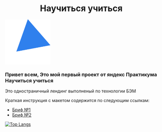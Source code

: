 <h1 align="center"><strong>Научиться учиться</strong></h1>
<img align="center" height="150px" width="150px" src="./images/kaufman-triangle.svg" align="center" alt="banner"/>
<h3>Привет всем, Это мой первый проект от яндекс Практикума <strong>Научиться учиться</strong></h3>
<p>Это одностраничный лендинг выполненый по технологии БЭМ<p>
<p>Краткая инструкция с макетом содержится по следующим ссылкам:</p>
<ul>
  <li><a href="https://code.s3.yandex.net/web-plus/project-1/sprint-1-brief.pdf" target="_blank">Бриф №1</a></li>
  <li><a href="https://code.s3.yandex.net/web-plus/project-1/sprint-2-brief.pdf" target="_blank">Бриф №2</a></li>
</ul>

[![Top Langs](https://github-readme-stats.vercel.app/api/top-langs/?username=AnnieSkywalker&hide_progress=true)](https://github.com/anuraghazra/github-readme-stats)
